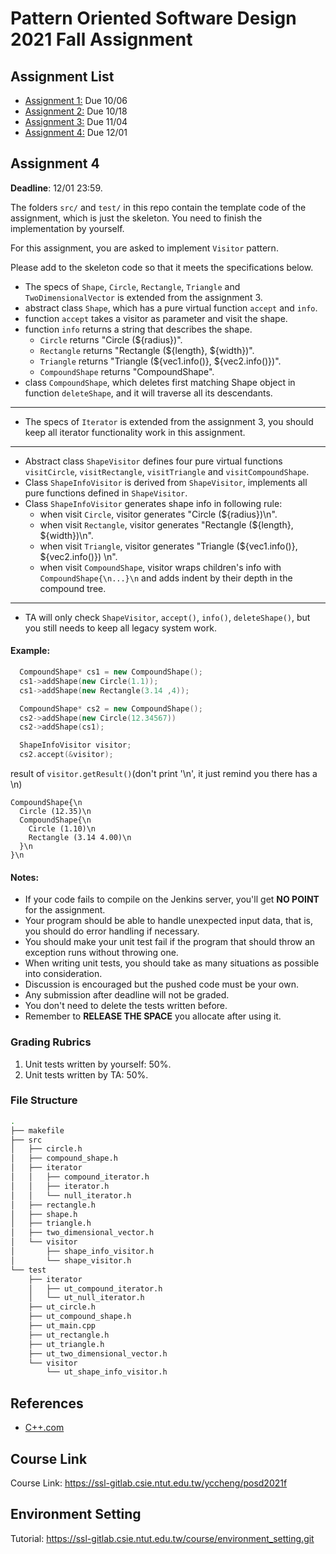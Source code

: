 # Pattern Oriented Software Design 2021 Fall Assignment

## Assignment List
- [Assignment 1:](Assignment1.md) Due 10/06
- [Assignment 2:](Assignment2.md) Due 10/18
- [Assignment 3:](Assignment3.md) Due 11/04
- [Assignment 4:](Assignment4.md) Due 12/01

## Assignment 4

__Deadline__: 12/01 23:59.

The folders `src/` and `test/` in this repo contain the template code of the
assignment, which is just the skeleton. 
You need to finish the implementation by yourself. 

For this assignment, you are asked to implement `Visitor` pattern.

Please add to the skeleton code so that it meets the specifications below.
- The specs of `Shape`, `Circle`, `Rectangle`, `Triangle` and 
  `TwoDimensionalVector` is extended from the assignment 3.
- abstract class `Shape`, which has a pure virtual function `accept` and `info`.
- function `accept` takes a visitor as parameter and visit the shape.
- function `info` returns a string that describes the shape.
  - `Circle` returns "Circle (${radius})".
  - `Rectangle` returns "Rectangle (${length}, ${width})".
  - `Triangle` returns "Triangle (${vec1.info()}, ${vec2.info()})".
  - `CompoundShape` returns "CompoundShape".
- class `CompoundShape`, which deletes first matching Shape object in function 
  `deleteShape`, and it will traverse all its descendants.
---
- The specs of `Iterator` is extended from the assignment 3, you should keep all
iterator functionality work in this assignment.
---
- Abstract class `ShapeVisitor` defines four pure virtual functions `visitCircle`,
  `visitRectangle`, `visitTriangle` and `visitCompoundShape`.
- Class `ShapeInfoVisitor` is derived from `ShapeVisitor`, implements all pure
  functions defined in `ShapeVisitor`.
- Class `ShapeInfoVisitor` generates shape info in following rule:
  - when visit `Circle`, visitor generates "Circle (${radius})\n".
  - when visit `Rectangle`, visitor generates "Rectangle (${length}, ${width})\n".
  - when visit `Triangle`, visitor generates "Triangle (${vec1.info()}, ${vec2.info()})
    \n".
  - when visit `CompoundShape`, visitor wraps children's info with `CompoundShape{\n...}\n`
    and adds indent by their depth in the compound tree.
---
- TA will only check `ShapeVisitor`, `accept()`, `info()`, `deleteShape()`, but you still needs to keep all legacy system work.


#### Example:

``` c++
  CompoundShape* cs1 = new CompoundShape();
  cs1->addShape(new Circle(1.1));
  cs1->addShape(new Rectangle(3.14 ,4));

  CompoundShape* cs2 = new CompoundShape();
  cs2->addShape(new Circle(12.34567))
  cs2->addShape(cs1);

  ShapeInfoVisitor visitor;
  cs2.accept(&visitor);

```

result of `visitor.getResult()`(don't print '\n', it just remind you there has a \n)
```
CompoundShape{\n
  Circle (12.35)\n
  CompoundShape{\n
    Circle (1.10)\n
    Rectangle (3.14 4.00)\n
  }\n
}\n
```

#### Notes:
- If your code fails to compile on the Jenkins server, you'll get **NO POINT** 
  for the assignment.
- Your program should be able to handle unexpected input data, that is, you
  should do error handling if necessary.
- You should make your unit test fail if the program that should throw an 
  exception runs without throwing one.
- When writing unit tests, you should take as many situations as possible into
  consideration.
- Discussion is encouraged but the pushed code must be your own.
- Any submission after deadline will not be graded.
- You don't need to delete the tests written before.
- Remember to **RELEASE THE SPACE** you allocate after using it.

### Grading Rubrics
1. Unit tests written by yourself: 50%.
2. Unit tests written by TA: 50%.

### File Structure

  ```bash
  .
  ├── makefile
  ├── src
  │   ├── circle.h
  │   ├── compound_shape.h
  │   ├── iterator
  │   │   ├── compound_iterator.h
  │   │   ├── iterator.h
  │   │   └── null_iterator.h
  │   ├── rectangle.h
  │   ├── shape.h
  │   ├── triangle.h
  │   ├── two_dimensional_vector.h
  │   └── visitor
  │       ├── shape_info_visitor.h
  │       └── shape_visitor.h
  └── test
      ├── iterator
      │   ├── ut_compound_iterator.h
      │   └── ut_null_iterator.h
      ├── ut_circle.h
      ├── ut_compound_shape.h
      ├── ut_main.cpp
      ├── ut_rectangle.h
      ├── ut_triangle.h
      ├── ut_two_dimensional_vector.h
      └── visitor
          └── ut_shape_info_visitor.h
  ```

## References
- [C++.com](http://www.cplusplus.com/reference/)

## Course Link
Course Link: https://ssl-gitlab.csie.ntut.edu.tw/yccheng/posd2021f

## Environment Setting
Tutorial: https://ssl-gitlab.csie.ntut.edu.tw/course/environment_setting.git
